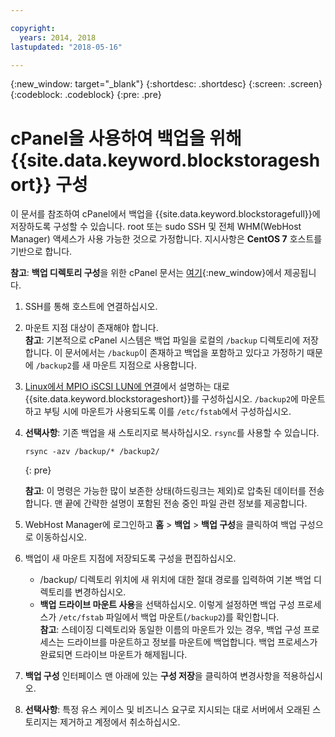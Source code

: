 ```yaml
---

copyright:
  years: 2014, 2018
lastupdated: "2018-05-16"

---
```

{:new_window: target="_blank"}
{:shortdesc: .shortdesc}
{:screen: .screen}
{:codeblock: .codeblock}
{:pre: .pre}
 
# cPanel을 사용하여 백업을 위해 {{site.data.keyword.blockstorageshort}} 구성

이 문서를 참조하여 cPanel에서 백업을 {{site.data.keyword.blockstoragefull}}에 저장하도록 구성할 수 있습니다. root 또는 sudo SSH 및 전체 WHM(WebHost Manager) 액세스가 사용 가능한 것으로 가정합니다. 지시사항은 **CentOS 7** 호스트를 기반으로 합니다.

**참고**: **백업 디렉토리 구성**을 위한 cPanel 문서는 [여기](https://docs.cpanel.net/display/68Docs/Backup+Configuration#BackupConfiguration-ConfigureBackupDirectory){:new_window}에서 제공됩니다.

1. SSH를 통해 호스트에 연결하십시오.

2. 마운트 지점 대상이 존재해야 합니다. <br />
   **참고**: 기본적으로 cPanel 시스템은 백업 파일을 로컬의 `/backup` 디렉토리에 저장합니다. 이 문서에서는 `/backup`이 존재하고 백업을 포함하고 있다고 가정하기 때문에 `/backup2`를 새 마운트 지점으로 사용합니다.
   
3. [Linux에서 MPIO iSCSI LUN에 연결](accessing_block_storage_linux.html)에서 설명하는 대로 {{site.data.keyword.blockstorageshort}}를 구성하십시오. `/backup2`에 마운트하고 부팅 시에 마운트가 사용되도록 이를 `/etc/fstab`에서 구성하십시오.

4. **선택사항**: 기존 백업을 새 스토리지로 복사하십시오. `rsync`를 사용할 수 있습니다.
   ```
   rsync -azv /backup/* /backup2/
   ```
   {: pre}
    
    **참고**: 이 명령은 가능한 많이 보존한 상태(하드링크는 제외)로 압축된 데이터를 전송합니다. 맨 끝에 간략한 설명이 포함된 전송 중인 파일 관련 정보를 제공합니다.
    
5. WebHost Manager에 로그인하고 **홈** > **백업** > **백업 구성**을 클릭하여 백업 구성으로 이동하십시오.

6. 백업이 새 마운트 지점에 저장되도록 구성을 편집하십시오. 
    - /backup/ 디렉토리 위치에 새 위치에 대한 절대 경로를 입력하여 기본 백업 디렉토리를 변경하십시오. 
    - **백업 드라이브 마운트 사용**을 선택하십시오. 이렇게 설정하면 백업 구성 프로세스가 `/etc/fstab` 파일에서 백업 마운트(`/backup2`)를 확인합니다. <br /> **참고**: 스테이징 디렉토리와 동일한 이름의 마운트가 있는 경우, 백업 구성 프로세스는 드라이브를 마운트하고 정보를 마운트에 백업합니다. 백업 프로세스가 완료되면 드라이브 마운트가 해제됩니다. 

7. **백업 구성** 인터페이스 맨 아래에 있는 **구성 저장**을 클릭하여 변경사항을 적용하십시오.

8. **선택사항**: 특정 유스 케이스 및 비즈니스 요구로 지시되는 대로 서버에서 오래된 스토리지는 제거하고 계정에서 취소하십시오.


